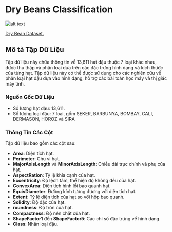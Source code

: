 # Dry Beans Classification

![alt text](https://food.unl.edu/newsletters/images/assorted-dry-beans.png)

[Dry Bean Dataset.](https://github.com/ltdaovn/dataset/raw/master/Dry_Bean_Dataset2024.xlsx)

## Mô tả Tập Dữ Liệu

Tập dữ liệu này chứa thông tin về 13,611 hạt đậu thuộc 7 loại khác nhau, được thu thập và phân loại dựa trên các đặc trưng hình dạng và kích thước của từng hạt. Tập dữ liệu này có thể được sử dụng cho các nghiên cứu về phân loại hạt đậu dựa vào hình dạng, hỗ trợ các bài toán học máy và thị giác máy tính.

### Nguồn Gốc Dữ Liệu
- Số lượng hạt đậu: 13,611.
- Số lượng loại đậu: 7 loại, gồm SEKER, BARBUNYA, BOMBAY, CALI, DERMASON, HOROZ và SIRA

### Thông Tin Các Cột
Tập dữ liệu bao gồm các cột sau:

- **Area**: Diện tích hạt.
- **Perimeter**: Chu vi hạt.
- **MajorAxisLength** và **MinorAxisLength**: Chiều dài trục chính và phụ của hạt.
- **AspectRation**: Tỷ lệ khía cạnh của hạt.
- **Eccentricity**: Độ lệch tâm, thể hiện độ không đều của hạt.
- **ConvexArea**: Diện tích hình lồi bao quanh hạt.
- **EquivDiameter**: Đường kính tương đương với diện tích hạt.
- **Extent**: Tỷ lệ diện tích của hạt so với hộp bao quanh.
- **Solidity**: Độ đặc của hạt.
- **roundness**: Độ tròn của hạt.
- **Compactness**: Độ nén chặt của hạt.
- **ShapeFactor1** đến **ShapeFactor5**: Các chỉ số đặc trưng về hình dạng.
- **Class**: Nhãn loại đậu.